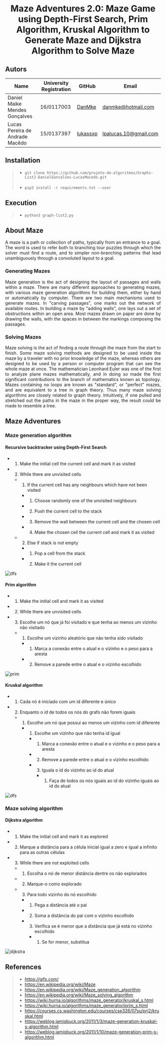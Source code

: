# <p align="center">Maze Adventures 2.0: Maze Game using Depth-First Search, Prim Algorithm, Kruskal Algorithm to Generate Maze and Dijkstra Algorithm to Solve Maze </p>

## Autors

| Name  | University Registration  | GitHub | Email |
|---|---|---|---|
| Daniel Maike Mendes Gonçalves  | 16/0117003  | [DanMke](https://github.com/DanMke) | danmke@hotmail.com |
| Lucas Pereira de Andrade Macêdo  | 15/0137397  | [lukassxp](https://github.com/lukassxp) | lpalucas.10@gmail.com |

## Installation

> * ``` git clone https://github.com/projeto-de-algoritmos/Graphs-List2-DanielGoncalves-LucasMacedo.git ``` <br> <br>
> * ``` pip3 install -r requirements.txt --user ```

## Execution

> * ``` python3 graph-list2.py ```

## About Maze

<p align="justify"> A maze is a path or collection of paths, typically from an entrance to a goal. 
The word is used to refer both to branching tour puzzles through which the solver must find a route, 
and to simpler non-branching patterns that lead unambiguously through a convoluted layout to a goal. </p>

### Generating Mazes

<p align="justify"> Maze generation is the act of designing the layout of passages and walls within a maze. 
There are many different approaches to generating mazes, with various maze generation algorithms for building them, 
either by hand or automatically by computer.
There are two main mechanisms used to generate mazes. 
In "carving passages", one marks out the network of available routes. In building a maze by "adding walls", 
one lays out a set of obstructions within an open area. Most mazes drawn on paper are done by drawing the walls, 
with the spaces in between the markings composing the passages. </p>

### Solving Mazes

<p align="justify"> Maze solving is the act of finding a route through the maze from the start to finish. 
Some maze solving methods are designed to be used inside the maze by a traveler with no prior knowledge of the maze, 
whereas others are designed to be used by a person or computer program that can see the whole maze at once.
The mathematician Leonhard Euler was one of the first to analyze plane mazes mathematically, 
and in doing so made the first significant contributions to the branch of mathematics known as topology.
Mazes containing no loops are known as "standard", or "perfect" mazes, and are equivalent to a tree in graph theory. 
Thus many maze solving algorithms are closely related to graph theory. Intuitively, 
if one pulled and stretched out the paths in the maze in the proper way, the result could be made to resemble a tree. </p>

## Maze Adventures

### Maze generation algorithm

#### Recursive backtracker using Depth-First Search

- 1. Make the initial cell the current cell and mark it as visited <br>
- 2. While there are unvisited cells <br>
    - 1. If the current cell has any neighbours which have not been visited <br>
        - 1. Choose randomly one of the unvisited neighbours <br>
        - 2. Push the current cell to the stack <br>
        - 3. Remove the wall between the current cell and the chosen cell <br>
        - 4. Make the chosen cell the current cell and mark it as visited <br>
    - 2. Else if stack is not empty <br>
        - 1. Pop a cell from the stack <br>
        - 2. Make it the current cell <br>

![dfs](gifs/dfs.gif)

#### Prim algorithm

- 1. Make the initial cell and mark it as visited <br>
- 2. While there are unvisited cells <br>
- 3. Escolhe um nó que já foi visitado e que tenha ao menos um vizinho não visitado <br>
    - 1. Escolhe um vizinho aleatório que não tenha sido visitado <br>
        - 1. Marca a conexão entre o atual e o vizinho e o peso para a aresta
        - 2. Remove a parede entre o atual e o vizinho escolhido

![prim](gifs/prim.gif)

#### Kruskal algorithm

- 1. Cada nó é iniciado com um id diferente e único <br>
- 2. Enquanto o id de todos os nós do grafo não forem iguais <br>
    - 1. Escolhe um nó que possui ao menos um vizinho com id diferente <br>
        - 1. Escolhe um vizinho que não tenha id igual <br>
            - 1. Marca a conexão entre o atual e o vizinho e o peso para a aresta <br>
            - 2. Remove a parede entre o atual e o vizinho escolhido <br>
            - 3. Iguala o id do vizinho ao id do atual <br>
                - 1. Faça de todos os nós iguais ao id do vizinho iguais ao id do atual <br>

![dfs](gifs/kruskal.gif)

### Maze solving algorithm

#### Dijkstra algorithm

- 1. Make the initial cell and mark it as explored <br>
- 2. Marque a distância para a célula inicial igual a zero e igual a infinito para as outras células
- 3. While there are not exploited cells <br>
    - 1. Escolha o nó de menor distância dentre os não explorados <br>
    - 2. Marque-o como explorado <br>
    - 3. Para todo vizinho do nó escolhido <br>
        - 1. Pega a distância até o pai <br>
        - 2. Soma a distância do pai com o vizinho escolhido <br>
        - 3. Verifica se é menor que a distância que já está no vizinho escolhido <br>
            - 1. Se for menor, substitua <br>

![dijkstra](gifs/dijkstra.gif)

## References

> * https://gifs.com/ <br>
> * https://en.wikipedia.org/wiki/Maze <br>
> * https://en.wikipedia.org/wiki/Maze_generation_algorithm <br>
> * https://en.wikipedia.org/wiki/Maze_solving_algorithm <br>
> * https://wiki.hurna.io/algorithms/maze_generator/kruskal_s.html <br>
> * https://wiki.hurna.io/algorithms/maze_generator/prim_s.html <br>
> * https://courses.cs.washington.edu/courses/cse326/07su/prj2/kruskal.html <br>
> * https://weblog.jamisbuck.org/2011/1/3/maze-generation-kruskal-s-algorithm.html <br>
> * https://weblog.jamisbuck.org/2011/1/10/maze-generation-prim-s-algorithm.html
